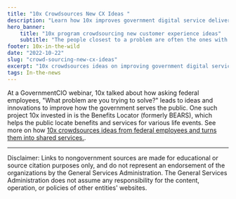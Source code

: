 ```yaml
---
title: "10x Crowdsources New CX Ideas "
description: "Learn how 10x improves government digital service delivery by asking &quot;What problem are you trying to solve?&quot;"
hero_banner:
    title: "10x program crowdsourcing new customer experience ideas"
    subtitle: "The people closest to a problem are often the ones with ideas on how to solve it."
footer: 10x-in-the-wild
date: "2022-10-22"
slug: "crowd-sourcing-new-cx-ideas"
excerpt: "10x crowdsources ideas on improving government digital service delivery by asking \"What problem are you trying to solve?\""
tags: In-the-news
---
```


At a GovernmentCIO webinar, 10x talked about how asking federal employees, "What problem are you trying to solve?" leads to ideas and innovations to improve how the government serves the public. One such project 10x invested in is the Benefits Locator (formerly BEARS), which helps the public locate benefits and services for various life events. See more on how <a class="usa-link usa-link--external" rel="noreferrer" href="https://federalnewsnetwork.com/shared-services/2021/10/gsas-10x-program-crowdsourcing-new-customer-experience-ideas/">10x crowdsources ideas from federal employees and turns them into shared services.</a>.

---

<p class="disclaimer">Disclaimer: Links to nongovernment sources are made for educational or source citation purposes only, and do not represent an endorsement of the organizations by the General Services Administration. The General Services Administration does not assume any responsibility for the content, operation, or policies of other entities' websites.
</p>
